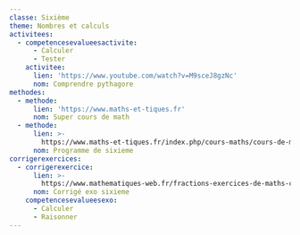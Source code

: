 ```yaml
---
classe: Sixième
theme: Nombres et calculs
activitees:
  - competencesevalueesactivite:
      - Calculer
      - Tester
    activitee:
      lien: 'https://www.youtube.com/watch?v=M9sceJ8gzNc'
      nom: Comprendre pythagore
methodes:
  - methode:
      lien: 'https://www.maths-et-tiques.fr'
      nom: Super cours de math
  - methode:
      lien: >-
        https://www.maths-et-tiques.fr/index.php/cours-maths/cours-de-maths-niveau-sixieme
      nom: Programme de sixieme
corrigerexercices:
  - corrigerexercice:
      lien: >-
        https://www.mathematiques-web.fr/fractions-exercices-de-maths-corriges-en-sixieme-6eme-1646
      nom: Corrigé exo sixieme
    competencesevalueesexo:
      - Calculer
      - Raisonner
---
```

